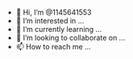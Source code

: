 - 👋 Hi, I’m @1145641553
- 👀 I’m interested in ...
- 🌱 I’m currently learning ...
- 💞️ I’m looking to collaborate on ...
- 📫 How to reach me ...

<!---
1145641553/1145641553 is a ✨ special ✨ repository because its `README.md` (this file) appears on your GitHub profile.
You can click the Preview link to take a look at your changes.
--->
